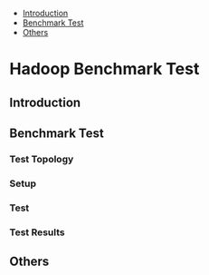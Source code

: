 * [Introduction](#1)
* [Benchmark Test](#2)
* [Others](#3)

# Hadoop Benchmark Test 
## <a name="1">Introduction</a>

## <a name="2">Benchmark Test</a>
### Test Topology

### Setup


### Test 


### Test Results
                                           
## <a name="3">Others</a>

